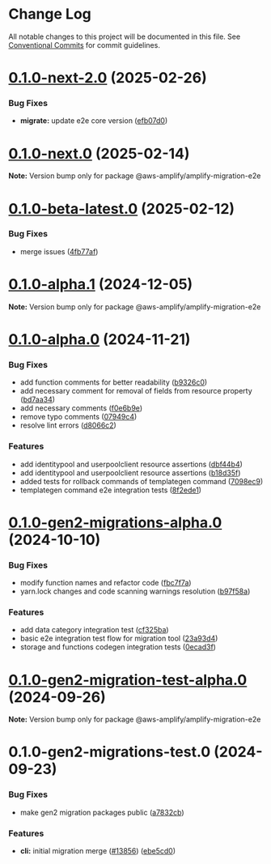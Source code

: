 # Change Log

All notable changes to this project will be documented in this file.
See [Conventional Commits](https://conventionalcommits.org) for commit guidelines.

# [0.1.0-next-2.0](https://github.com/aws-amplify/amplify-cli/compare/@aws-amplify/amplify-migration-e2e@0.1.0-next.0...@aws-amplify/amplify-migration-e2e@0.1.0-next-2.0) (2025-02-26)


### Bug Fixes

* **migrate:** update e2e core version ([efb07d0](https://github.com/aws-amplify/amplify-cli/commit/efb07d068990255e1ad8ec743c4802b20c5ec6da))





# [0.1.0-next.0](https://github.com/aws-amplify/amplify-cli/compare/@aws-amplify/amplify-migration-e2e@0.1.0-beta-latest.0...@aws-amplify/amplify-migration-e2e@0.1.0-next.0) (2025-02-14)

**Note:** Version bump only for package @aws-amplify/amplify-migration-e2e





# [0.1.0-beta-latest.0](https://github.com/aws-amplify/amplify-cli/compare/@aws-amplify/amplify-migration-e2e@0.1.0-alpha.1...@aws-amplify/amplify-migration-e2e@0.1.0-beta-latest.0) (2025-02-12)


### Bug Fixes

* merge issues ([4fb77af](https://github.com/aws-amplify/amplify-cli/commit/4fb77afbcd85dee95603808ad9610b3e93980046))





# [0.1.0-alpha.1](https://github.com/aws-amplify/amplify-cli/compare/@aws-amplify/amplify-migration-e2e@0.1.0-alpha.0...@aws-amplify/amplify-migration-e2e@0.1.0-alpha.1) (2024-12-05)

**Note:** Version bump only for package @aws-amplify/amplify-migration-e2e





# [0.1.0-alpha.0](https://github.com/aws-amplify/amplify-cli/compare/@aws-amplify/amplify-migration-e2e@0.1.0-gen2-migrations-alpha.0...@aws-amplify/amplify-migration-e2e@0.1.0-alpha.0) (2024-11-21)


### Bug Fixes

* add function comments for better readability ([b9326c0](https://github.com/aws-amplify/amplify-cli/commit/b9326c076be9d1e35fa659e97fae92b3ea8732d1))
* add necessary comment for removal of fields from resource property ([bd7aa34](https://github.com/aws-amplify/amplify-cli/commit/bd7aa34ecd6f607bb1f9a5892b3cda4fe6a1ce43))
* add necessary comments ([f0e6b9e](https://github.com/aws-amplify/amplify-cli/commit/f0e6b9e2cbda85fedaa5f9a50e55f2c458273b0f))
* remove typo comments ([07949c4](https://github.com/aws-amplify/amplify-cli/commit/07949c43fcb60d03a07dcfabf7a1995460ad623c))
* resolve lint errors ([d8066c2](https://github.com/aws-amplify/amplify-cli/commit/d8066c2405159bf5375947ae3634d98960be4d6e))


### Features

* add identitypool and userpoolclient resource assertions ([dbf44b4](https://github.com/aws-amplify/amplify-cli/commit/dbf44b417f56692be3608d684dc8f31f985b6df8))
* add identitypool and userpoolclient resource assertions ([b18d35f](https://github.com/aws-amplify/amplify-cli/commit/b18d35fd9b76e7419d9bba591aaa6273ece69f80))
* added tests for rollback commands of templategen command ([7098ec9](https://github.com/aws-amplify/amplify-cli/commit/7098ec950ba335658ddc4739f7ddc88534d534aa))
* templategen command e2e integration tests ([8f2ede1](https://github.com/aws-amplify/amplify-cli/commit/8f2ede1045f09f7ab5d21d0bc91eb6eee6455761))





# [0.1.0-gen2-migrations-alpha.0](https://github.com/aws-amplify/amplify-cli/compare/@aws-amplify/amplify-migration-e2e@0.1.0-gen2-migration-test-alpha.0...@aws-amplify/amplify-migration-e2e@0.1.0-gen2-migrations-alpha.0) (2024-10-10)


### Bug Fixes

* modify function names and refactor code ([fbc7f7a](https://github.com/aws-amplify/amplify-cli/commit/fbc7f7acc5958bad6297289495adfe5a1215df24))
* yarn.lock changes and code scanning warnings resolution ([b97f58a](https://github.com/aws-amplify/amplify-cli/commit/b97f58a783512eecd0943a7eaf49c28055962cc8))


### Features

* add data category integration test ([cf325ba](https://github.com/aws-amplify/amplify-cli/commit/cf325ba9d0efcd45b8812db08c6476734617c914))
* basic e2e integration test flow for migration tool ([23a93d4](https://github.com/aws-amplify/amplify-cli/commit/23a93d4be16fa31516703d9083483fae18fd5db7))
* storage and functions codegen integration tests ([0ecad3f](https://github.com/aws-amplify/amplify-cli/commit/0ecad3ff993fa3af67633f674b9abc064845d2e0))





# [0.1.0-gen2-migration-test-alpha.0](https://github.com/aws-amplify/amplify-cli/compare/@aws-amplify/amplify-migration-e2e@0.1.0-gen2-migrations-test.0...@aws-amplify/amplify-migration-e2e@0.1.0-gen2-migration-test-alpha.0) (2024-09-26)

**Note:** Version bump only for package @aws-amplify/amplify-migration-e2e





# 0.1.0-gen2-migrations-test.0 (2024-09-23)


### Bug Fixes

* make gen2 migration packages public ([a7832cb](https://github.com/aws-amplify/amplify-cli/commit/a7832cb622cabf3eec3f770393477256117ea47d))


### Features

* **cli:** initial migration merge ([#13856](https://github.com/aws-amplify/amplify-cli/issues/13856)) ([ebe5cd0](https://github.com/aws-amplify/amplify-cli/commit/ebe5cd046cfb18c38ffdce17610ed3a133cc9d44))
